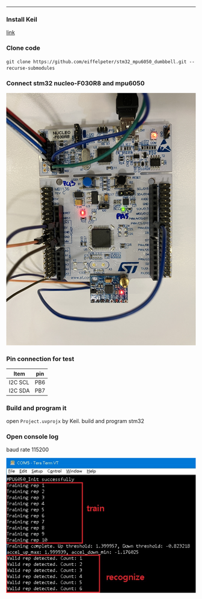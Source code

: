 ***

### Install Keil 
[link](https://www2.keil.com/mdk5)
  

### Clone code
  `git clone https://github.com/eiffelpeter/stm32_mpu6050_dumbbell.git --recurse-submodules`


### Connect stm32 nucleo-F030R8 and mpu6050
![IMAGE ALT TEXT HERE](./img/IMG_2681.jpg)

### Pin connection for test
| Item | pin | 
|---------|-----|
| I2C SCL | PB6 |
| I2C SDA | PB7 |

### Build and program it
  open `Project.uvprojx` by Keil.
  build and program stm32

### Open console log
  baud rate 115200

![IMAGE ALT TEXT HERE](./img/console_log.jpg)
